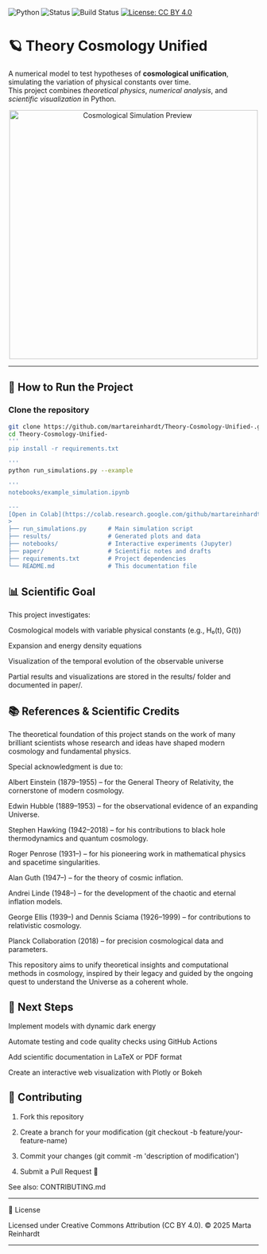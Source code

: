 ![Python](https://img.shields.io/badge/Python-3.11-blue) ![Status](https://img.shields.io/badge/status-active-success) 
![Build Status](https://github.com/martareinhardt/Theory-Cosmology-Unified-/actions/workflows/python_tests.yml/badge.svg)
[![License: CC BY 4.0](https://img.shields.io/badge/License-CC%20BY%204.0-lightgrey.svg)](https://creativecommons.org/licenses/by/4.0/)


# 🪐 Theory Cosmology Unified

A numerical model to test hypotheses of **cosmological unification**, simulating the variation of physical constants over time.  
This project combines *theoretical physics*, *numerical analysis*, and *scientific visualization* in Python.

<p align="center">
  <img src="results/sample_cosmology_plot.png" width="500" alt="Cosmological Simulation Preview">
</p>

---

## 🚀 How to Run the Project

###  Clone the repository  

```bash
git clone https://github.com/martareinhardt/Theory-Cosmology-Unified-.git
cd Theory-Cosmology-Unified-
'''
pip install -r requirements.txt

'''
python run_simulations.py --example

'''
notebooks/example_simulation.ipynb

---
[Open in Colab](https://colab.research.google.com/github/martareinhardt/Theory-Cosmology-Unified-/blob/main/notebooks/example_simulation.ipynb)
>
├── run_simulations.py      # Main simulation script  
├── results/                # Generated plots and data  
├── notebooks/              # Interactive experiments (Jupyter)  
├── paper/                  # Scientific notes and drafts  
├── requirements.txt        # Project dependencies  
└── README.md               # This documentation file

```

## 📊 Scientific Goal

This project investigates:

Cosmological models with variable physical constants (e.g., H₀(t), G(t))

Expansion and energy density equations

Visualization of the temporal evolution of the observable universe


Partial results and visualizations are stored in the results/ folder and documented in paper/.

## 📚 References & Scientific Credits

The theoretical foundation of this project stands on the work of many brilliant scientists whose research and ideas have shaped modern cosmology and fundamental physics.

Special acknowledgment is due to:

Albert Einstein (1879–1955) – for the General Theory of Relativity, the cornerstone of modern cosmology.

Edwin Hubble (1889–1953) – for the observational evidence of an expanding Universe.

Stephen Hawking (1942–2018) – for his contributions to black hole thermodynamics and quantum cosmology.

Roger Penrose (1931–) – for his pioneering work in mathematical physics and spacetime singularities.

Alan Guth (1947–) – for the theory of cosmic inflation.

Andrei Linde (1948–) – for the development of the chaotic and eternal inflation models.

George Ellis (1939–) and Dennis Sciama (1926–1999) – for contributions to relativistic cosmology.

Planck Collaboration (2018) – for precision cosmological data and parameters.


This repository aims to unify theoretical insights and computational methods in cosmology, inspired by their legacy and guided by the ongoing quest to understand the Universe as a coherent whole.




## 🔭 Next Steps

Implement models with dynamic dark energy

Automate testing and code quality checks using GitHub Actions

Add scientific documentation in LaTeX or PDF format

Create an interactive web visualization with Plotly or Bokeh





## 🤝 Contributing

1. Fork this repository


2. Create a branch for your modification (git checkout -b feature/your-feature-name)


3. Commit your changes (git commit -m 'description of modification')


4. Submit a Pull Request 🚀



See also: CONTRIBUTING.md


---

📜 License

Licensed under Creative Commons Attribution (CC BY 4.0).
© 2025 Marta Reinhardt

---

